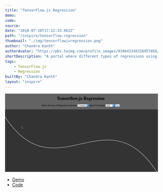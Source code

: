```yaml
---
title: "TensorFlow.js Regression"
demo:
code:
source:
date: "2018-07-28T17:12:33.962Z"
path: "/inspire/tensorflow-regression"
thumbnail: "./img/tensorflowjsregression.png"
author: "Chandra Kanth"
authorAvatar: "https://pbs.twimg.com/profile_images/919643348326957056/-4jeafUw_400x400.jpg"
shortDescription: "A portal where different types of regressions using TensorFlow.js can be played with"
tags:
    - TensorFlow.js
    - Regression
builtBy: "Chandra Kanth"
layout: "inspire"
---
```


![Animation](./img/tensorflowjsregression.gif)

* [Demo](https://ck090.github.io/tensorflowregression/)
* [Code](https://github.com/ck090/tensorflowregression)

